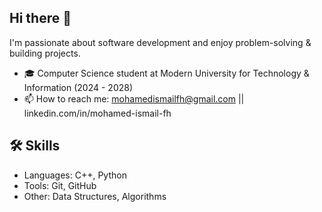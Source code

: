 ## Hi there 👋

I'm passionate about software development and enjoy problem-solving & building projects.

- 🎓 Computer Science student at Modern University for Technology & Information (2024 - 2028)
- 📫 How to reach me: mohamedismailfh@gmail.com || linkedin.com/in/mohamed-ismail-fh

## 🛠️ Skills
- Languages: C++, Python
- Tools: Git, GitHub
- Other: Data Structures, Algorithms

